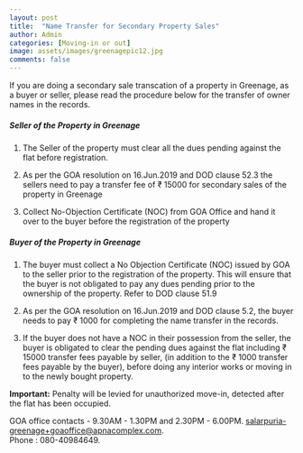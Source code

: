 ```yaml
---
layout: post
title:  "Name Transfer for Secondary Property Sales"
author: Admin
categories: [Moving-in or out]
image: assets/images/greenagepic12.jpg
comments: false
---
```


If you are doing a secondary sale transcation of a property in Greenage, as a buyer or seller, please read the procedure below for the transfer of owner names in the records. 

##### Seller of the Property in Greenage

1. The Seller of the property must clear all the dues pending against the flat before registration. 

2. As per the GOA resolution on 16.Jun.2019 and DOD clause 52.3 the sellers need to pay a transfer fee of ₹ 15000 for secondary sales of the property in Greenage

3. Collect No-Objection Certificate (NOC) from GOA Office and hand it over to the buyer before the registration of the property


##### Buyer of the Property in Greenage

1. The buyer must collect a No Objection Certificate (NOC) issued by GOA to the seller prior to the registration of the property. This will ensure that the buyer is not obligated to pay any dues pending prior to the ownership of the property. Refer to DOD clause 51.9

2. As per the GOA resolution on 16.Jun.2019 and DOD clause 5.2, the buyer needs to pay  ₹ 1000 for completing the name transfer in the records.

3. If the buyer does not have a NOC in their possession from the seller, the buyer is obligated to clear the pending dues against the flat including  ₹ 15000 transfer fees payable by seller, (in addition to the ₹ 1000 transfer fees payable by the buyer), before doing any interior works or moving in to the newly bought property.


**Important:** Penalty will be levied for unauthorized move-in, detected after the flat has been occupied. 

GOA office contacts - 9.30AM - 1.30PM and 2.30PM - 6.00PM.  salarpuria-greenage+goaoffice@apnacomplex.com.  
Phone : 080-40984649.  
